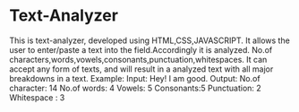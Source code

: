 # Text-Analyzer
This is text-analyzer, developed using HTML,CSS,JAVASCRIPT. It allows the user to enter/paste a text into the field.Accordingly it is  analyzed. No.of characters,words,vowels,consonants,punctuation,whitespaces.
It can accept any form of texts, and will result in a analyzed text with all major breakdowns in a text.
Example:
Input: Hey! I am good.
Output:
No.of character: 14
No.of words: 4
Vowels: 5
Consonants:5
Punctuation: 2
Whitespace : 3
